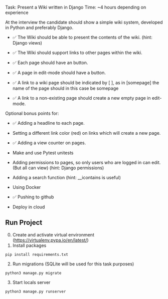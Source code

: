 Task: Present a Wiki written in Django
Time: ~4 hours depending on experience

At the interview the candidate should show a simple wiki system, developed in Python and preferably Django.

* ✅  The Wiki should be able to present the contents of the wiki. (hint: Django views)

* ✅ The Wiki should support links to other pages within the wiki.

* ✅ Each page should have an <edit> button. 

* ✅ A page in edit-mode should have a <save> button.

* ✅ A link to a wiki page should be indicated by [ ], as in [somepage] the name of the page should in this case be somepage

* ✅ A link to a non-existing page should create a new empty page in edit-mode.

Optional bonus points for:

* ✅ Adding a headline to each page.

* Setting a different link color (red) on links which will create a new page.

* ✅ Adding a view counter on pages. 

* Make and use Pytest unitests

* Adding permissions to pages, so only users who are logged in can edit. (But all can view) (hint: Django permissions)

* Adding a search function (hint: __icontains is useful)

* Using Docker

* ✅ Pushing to github

* Deploy in cloud


## Run Project

0. Create and activate virtual environment (https://virtualenv.pypa.io/en/latest/)
1. Install packages
```
pip install requirements.txt
```
2. Run migrations (SQLite will be used for this task purposes)
```
python3 manage.py migrate
```
3. Start locals server
```
python3 manage.py runserver
```
